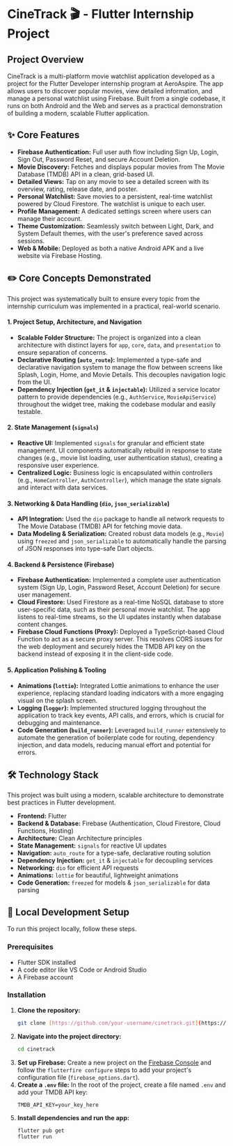 # CineTrack 🎬 - Flutter Internship Project

## Project Overview

CineTrack is a multi-platform movie watchlist application developed as a project for the Flutter Developer internship program at AeroAspire. The app allows users to discover popular movies, view detailed information, and manage a personal watchlist using Firebase. Built from a single codebase, it runs on both Android and the Web and serves as a practical demonstration of building a modern, scalable Flutter application.

## ✨ Core Features

-   **Firebase Authentication:** Full user auth flow including Sign Up, Login, Sign Out, Password Reset, and secure Account Deletion.
-   **Movie Discovery:** Fetches and displays popular movies from The Movie Database (TMDB) API in a clean, grid-based UI.
-   **Detailed Views:** Tap on any movie to see a detailed screen with its overview, rating, release date, and poster.
-   **Personal Watchlist:** Save movies to a persistent, real-time watchlist powered by Cloud Firestore. The watchlist is unique to each user.
-   **Profile Management:** A dedicated settings screen where users can manage their account.
-   **Theme Customization:** Seamlessly switch between Light, Dark, and System Default themes, with the user's preference saved across sessions.
-   **Web & Mobile:** Deployed as both a native Android APK and a live website via Firebase Hosting.

## ✏️ Core Concepts Demonstrated

This project was systematically built to ensure every topic from the internship curriculum was implemented in a practical, real-world scenario.

#### 1. **Project Setup, Architecture, and Navigation**
* **Scalable Folder Structure:** The project is organized into a clean architecture with distinct layers for `app`, `core`, `data`, and `presentation` to ensure separation of concerns.
* **Declarative Routing (`auto_route`):** Implemented a type-safe and declarative navigation system to manage the flow between screens like Splash, Login, Home, and Movie Details. This decouples navigation logic from the UI.
* **Dependency Injection (`get_it` & `injectable`):** Utilized a service locator pattern to provide dependencies (e.g., `AuthService`, `MovieApiService`) throughout the widget tree, making the codebase modular and easily testable.

#### 2. **State Management (`signals`)**
* **Reactive UI:** Implemented `signals` for granular and efficient state management. UI components automatically rebuild in response to state changes (e.g., movie list loading, user authentication status), creating a responsive user experience.
* **Centralized Logic:** Business logic is encapsulated within controllers (e.g., `HomeController`, `AuthController`), which manage the state signals and interact with data services.

#### 3. **Networking & Data Handling (`dio`, `json_serializable`)**
* **API Integration:** Used the `dio` package to handle all network requests to The Movie Database (TMDB) API for fetching movie data.
* **Data Modeling & Serialization:** Created robust data models (e.g., `Movie`) using `freezed` and `json_serializable` to automatically handle the parsing of JSON responses into type-safe Dart objects.

#### 4. **Backend & Persistence (Firebase)**
* **Firebase Authentication:** Implemented a complete user authentication system (Sign Up, Login, Password Reset, Account Deletion) for secure user management.
* **Cloud Firestore:** Used Firestore as a real-time NoSQL database to store user-specific data, such as their personal movie watchlist. The app listens to real-time streams, so the UI updates instantly when database content changes.
* **Firebase Cloud Functions (Proxy):** Deployed a TypeScript-based Cloud Function to act as a secure proxy server. This resolves CORS issues for the web deployment and securely hides the TMDB API key on the backend instead of exposing it in the client-side code.

#### 5. **Application Polishing & Tooling**
* **Animations (`lottie`):** Integrated Lottie animations to enhance the user experience, replacing standard loading indicators with a more engaging visual on the splash screen.
* **Logging (`logger`):** Implemented structured logging throughout the application to track key events, API calls, and errors, which is crucial for debugging and maintenance.
* **Code Generation (`build_runner`):** Leveraged `build_runner` extensively to automate the generation of boilerplate code for routing, dependency injection, and data models, reducing manual effort and potential for errors.

## 🛠️ Technology Stack

This project was built using a modern, scalable architecture to demonstrate best practices in Flutter development.

-   **Frontend:** Flutter
-   **Backend & Database:** Firebase (Authentication, Cloud Firestore, Cloud Functions, Hosting)
-   **Architecture:** Clean Architecture principles
-   **State Management:** `signals` for reactive UI updates
-   **Navigation:** `auto_route` for a type-safe, declarative routing solution
-   **Dependency Injection:** `get_it` & `injectable` for decoupling services
-   **Networking:** `dio` for efficient API requests
-   **Animations:** `lottie` for beautiful, lightweight animations
-   **Code Generation:** `freezed` for models & `json_serializable` for data parsing

## 🚀 Local Development Setup

To run this project locally, follow these steps.

### Prerequisites
-   Flutter SDK installed
-   A code editor like VS Code or Android Studio
-   A Firebase account

### Installation
1.  **Clone the repository:**
    ```sh
    git clone [https://github.com/your-username/cinetrack.git](https://github.com/your-username/cinetrack.git)
    ```
2.  **Navigate into the project directory:**
    ```sh
    cd cinetrack
    ```
3.  **Set up Firebase:** Create a new project on the [Firebase Console](https://console.firebase.google.com/) and follow the `flutterfire configure` steps to add your project's configuration file (`firebase_options.dart`).
4.  **Create a `.env` file:** In the root of the project, create a file named `.env` and add your TMDB API key:
    ```
    TMDB_API_KEY=your_key_here
    ```
5.  **Install dependencies and run the app:**
    ```sh
    flutter pub get
    flutter run
    ```
